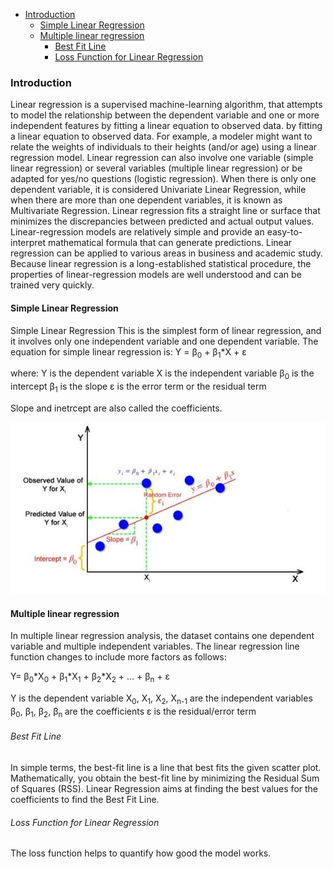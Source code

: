 - [Introduction](#introduction)
  - [Simple Linear Regression](#simple-linear-regression)
  - [Multiple linear regression](#multiple-linear-regression)
      - [Best Fit Line](#best-fit-line)
      - [Loss Function for Linear Regression](#loss-function-for-linear-regression)


### Introduction
Linear regression is a supervised machine-learning algorithm, that attempts to model the relationship between the dependent variable and one or more independent features by fitting a linear equation to observed data. by fitting a linear equation to observed data. For example, a modeler might want to relate the weights of individuals to their heights (and/or age) using a linear regression model.
Linear regression can also involve one variable (simple linear regression) or several variables (multiple linear regression) or be adapted for yes/no questions (logistic regression). When there is only one dependent variable, it is considered Univariate Linear Regression, while when there are more than one dependent variables, it is known as Multivariate Regression.
Linear regression fits a straight line or surface that minimizes the discrepancies between predicted and actual output values. 
Linear-regression models are relatively simple and provide an easy-to-interpret mathematical formula that can generate predictions. Linear regression can be applied to various areas in business and academic study. Because linear regression is a long-established statistical procedure, the properties of linear-regression models are well understood and can be trained very quickly.

#### Simple Linear Regression
Simple Linear Regression
This is the simplest form of linear regression, and it involves only one independent variable and one dependent variable. The equation for simple linear regression is:
Y = β<sub>0</sub> + β<sub>1</sub>*X + ε

where:
Y is the dependent variable
X is the independent variable
β<sub>0</sub> is the intercept
β<sub>1</sub> is the slope
ε is the error term or the residual term

Slope and inetrcept are also called the coefficients.

![Simple Linear Regression](image.png)


#### Multiple linear regression
In multiple linear regression analysis, the dataset contains one dependent variable and multiple independent variables. The linear regression line function changes to include more factors as follows:

Y= β<sub>0</sub>*X<sub>0</sub> + β<sub>1</sub>*X<sub>1</sub> + β<sub>2</sub>*X<sub>2</sub> + ... + β<sub>n</sub> + ε 

Y is the dependent variable
X<sub>0</sub>, X<sub>1</sub>, X<sub>2</sub>, X<sub>n-1</sub> are the independent variables
β<sub>0</sub>, β<sub>1</sub>, β<sub>2</sub>, β<sub>n </sub> are the coefficients
ε is the residual/error term

###### Best Fit Line
In simple terms, the best-fit line is a line that best fits the given scatter plot. Mathematically, you obtain the best-fit line by minimizing the Residual Sum of Squares (RSS). Linear Regression aims at finding the best values for the coefficients to find the Best Fit Line.

###### Loss Function for Linear Regression
The loss function helps to quantify how good the model works. 